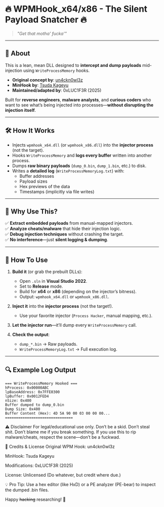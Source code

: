 # 🔥 WPMHook_x64/x86 - The Silent Payload Snatcher 🔥

> *"Get that motha' fucka'"*  

---

## 📖 **About**  
This is a lean, mean DLL designed to **intercept and dump payloads** mid-injection using `WriteProcessMemory` hooks.  

- **Original concept by**: [un4ckn0wl3z](https://github.com/un4ckn0wl3z/wpm-hook)  
- **MinHook by**: [Tsuda Kageyu](https://github.com/TsudaKageyu/minhook)
- **Maintained/adapted by**: 0xLUC1F3R (2025)  

Built for **reverse engineers**, **malware analysts**, and **curious coders** who want to see what’s being injected into processes—**without disrupting the injection itself**.  

---

## 🛠 **How It Works**  
- Injects `wpmhook_x64.dll` (or `wpmhook_x86.dll`) into the **injector process** (not the target).  
- Hooks `WriteProcessMemory` and **logs every buffer** written into another process.  
- Dumps **raw binary payloads** (`dump_0.bin`, `dump_1.bin`, etc.) to disk.  
- Writes a **detailed log** (`WriteProcessMemoryLog.txt`) with:  
  - Buffer addresses  
  - Payload sizes  
  - Hex previews of the data  
  - Timestamps (implicitly via file writes)  

---

## 🚀 **Why Use This?**  
✅ **Extract embedded payloads** from manual-mapped injectors.  
✅ **Analyze cheats/malware** that hide their injection logic.  
✅ **Debug injection techniques** without crashing the target.  
✅ **No interference**—just **silent logging & dumping**.  

---

## 🧰 **How To Use**  
1. **Build it** (or grab the prebuilt DLLs):  
   - Open `.sln` in **Visual Studio 2022**.  
   - Set to **Release** mode.  
   - Build for **x64** or **x86** (depending on the injector’s bitness).  
   - Output: `wpmhook_x64.dll` or `wpmhook_x86.dll`.  

2. **Inject it** into the **injector process** (not the target!).  
   - Use your favorite injector (`Process Hacker`, manual mapping, etc.).  

3. **Let the injector run**—it’ll dump every `WriteProcessMemory` call.  

4. **Check the output**:  
   - `dump_*.bin` → Raw payloads.  
   - `WriteProcessMemoryLog.txt` → Full execution log.  

---

## 🔍 **Example Log Output**  
```plaintext
=== WriteProcessMemory Hooked ===  
hProcess: 0x00000ABC  
lpBaseAddress: 0x7FFE0300  
lpBuffer: 0x0012FED4  
nSize: 0x400  
Buffer dumped to dump_0.bin  
Dump Size: 0x400  
Buffer Content (Hex): 4D 5A 90 00 03 00 00 00...  
===============================
``` 
⚠ Disclaimer
For legal/educational use only.
Don’t be a skid. Don’t steal shit. Don’t blame me if you break something.
If you use this to rip malware/cheats, respect the scene—don’t be a fuckwad.

📜 Credits & License
Original WPM Hook: un4ckn0wl3z

MinHook: Tsuda Kageyu

Modifications: 0xLUC1F3R (2025)

License: Unlicensed (Do whatever, but credit where due.)

💡 Pro Tip: Use a hex editor (like HxD) or a PE analyzer (PE-bear) to inspect the dumped .bin files.

Happy ~~hacking~~ researching! 🍻

